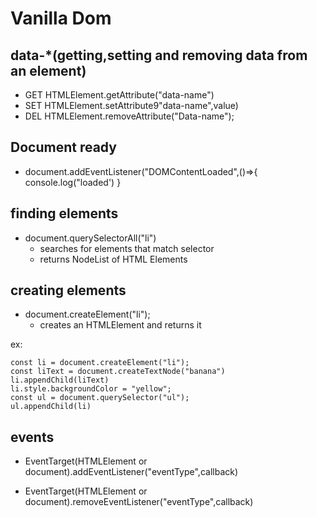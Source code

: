 # Vanilla Dom 

## data-*(getting,setting and removing data from an element)

* GET HTMLElement.getAttribute("data-name")
* SET HTMLElement.setAttribute9"data-name",value)
* DEL HTMLElement.removeAttribute("Data-name");

## Document ready

* document.addEventListener("DOMContentLoaded",()=>{
    console.log("loaded')
}

## finding elements 

* document.querySelectorAll("li")
    * searches for elements that match selector
    * returns NodeList of HTML Elements

## creating elements 

* document.createElement("li");
    * creates an HTMLElement and returns it 

ex:
```
const li = document.createElement("li");
const liText = document.createTextNode("banana")
li.appendChild(liText)
li.style.backgroundColor = "yellow";
const ul = document.querySelector("ul");
ul.appendChild(li)

```

## events 

* EventTarget(HTMLElement or document).addEventListener("eventType",callback)

* EventTarget(HTMLElement or document).removeEventListener("eventType",callback)



